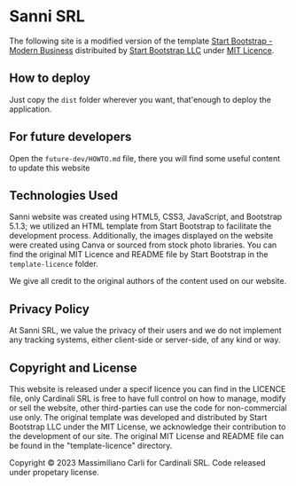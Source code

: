 # Sanni SRL

The following site is a modified version of the template [Start Bootstrap - Modern Business](https://startbootstrap.com/template/modern-business/) distribuited by [Start Bootstrap LLC](https://startbootstrap.com/) under [MIT Licence](https://mit-license.org/).

## How to deploy

Just copy the ```dist``` folder wherever you want, that'enough to deploy the application.

## For future developers

Open the ```future-dev/HOWTO.md``` file, there you will find some useful content to update this website

## Technologies Used

Sanni website was created using HTML5, CSS3, JavaScript, and Bootstrap 5.1.3; we utilized an HTML template from Start Bootstrap to facilitate the development process. Additionally, the images displayed on the website were created using Canva or sourced from stock photo libraries. You can find the original MIT Licence and README file by Start Bootstrap in the ```template-licence``` folder.

We give all credit to the original authors of the content used on our website.

## Privacy Policy

At Sanni SRL, we value the privacy of their users and we do not implement any tracking systems, either client-side or server-side, of any kind or way.

## Copyright and License

This website is released under a specif licence you can find in the LICENCE file, only Cardinali SRL is free to have full control on how to manage, modify or sell the website, other third-parties can use the code for non-commercial use only. The original template was developed and distributed by Start Bootstrap LLC under the MIT License, we acknowledge their contribution to the development of our site. The original MIT License and README file can be found in the "template-licence" directory.

Copyright ©️ 2023 Massimiliano Carli for Cardinali SRL. Code released under propetary license.
